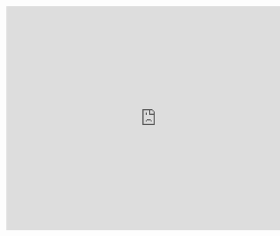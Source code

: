 <div>
    <iframe src="https://discovery.biothings.io/ns/maSMPProfiles/maSMPProfiles:SoftwareManagementPlanProfile" height="600" width="800" allowfullscreen="" frameborder="0">
    </iframe>
</div>